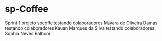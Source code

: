 # sp-Coffee
Sprint 1 projeto spcoffe
testando colaboradores Mayara de Oliveira Damas
testando colaboradores Kauan Marques da Silva
testando colaboradores Sophia Neves Balboni